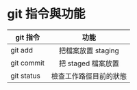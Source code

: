 # git 指令與功能

| git 指令   | 功能
|------------|:---------------------:|
| git add    | 把檔案放置 staging    |
| git commit | 把 staged 檔案放置    |
| git status | 檢查工作路徑目前的狀態|
